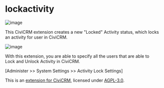 # lockactivity
![image](https://github.com/weihao-Tey/civicrm-lockactivity/assets/142696206/71e60f13-feeb-47e8-893f-efd3bb590344)

This CiviCRM extension creates a new "Locked" Activity status, which locks an activity for user in CiviCRM.

![image](https://github.com/weihao-Tey/civicrm-lockactivity/assets/142696206/d73804b8-3fce-4c8b-9a42-74b9e3df126f)

With this extension, you are able to specify all the users that are able to Lock and Unlock Activity in CiviCRM. 

[Administer >> System Settings >> Activity Lock Settings]

This is an [extension for CiviCRM](https://docs.civicrm.org/sysadmin/en/latest/customize/extensions/), licensed under [AGPL-3.0](LICENSE.txt).
